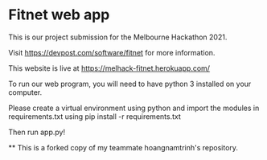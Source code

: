 # Fitnet web app

This is our project submission for the Melbourne Hackathon 2021.

Visit https://devpost.com/software/fitnet for more information.

This website is live at https://melhack-fitnet.herokuapp.com/

To run our web program, you will need to have python 3 installed on your
computer.

Please create a virtual environment using python and import the modules in
requirements.txt using pip install -r requirements.txt

Then run app.py!

** This is a forked copy of my teammate hoangnamtrinh's repository.
